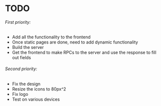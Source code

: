 # TODO

###### First priority:
* Add all the functionality to the frontend
* Once static pages are done, need to add dynamic functionality
* Build the server
* Get the frontend to make RPCs to the server and use the response to fill out fields

###### Second priority:
* Fix the design
* Resize the icons to 80px^2
* Fix logo
* Test on various devices

